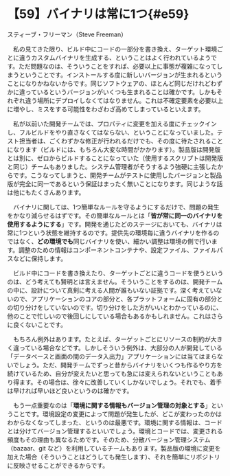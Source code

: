 # 【59】バイナリは常に1つ{#e59}

<div class="author">スティーブ・フリーマン（Steve Freeman）</div>

　私の見てきた限り、ビルド中にコードの一部分を書き換え、ターゲット環境ごとに違うカスタムバイナリを生成する、ということはよく行われているようです。ただ問題なのは、そういうことをすれば、必要以上に事態が複雑になってしまうということです。インストールする度に新しいバージョンが生まれるということになりかねないからです。同じソフトウェアの、ほとんど同じだけれどわずかに違っているというバージョンがいくつも生まれることは確かです。しかもそれぞれ違う場所にデプロイしなくてはなりません。これは不確定要素を必要以上に増やし、ミスをする可能性をわざわざ高めてしまっているといえます。

　私が以前いた開発チームでは、プロパティに変更を加える度にチェックインし、フルビルドをやり直さなくてはならない、ということになっていました。テスト担当者は、ごくわずかな修正が行われるだけでも、その度に待たされることになります（ビルドには、もちろん大変な時間がかかります）。製品版は開発版とは別に、ゼロからビルドすることになっていた（使用するスクリプトは開発版と同じ）チームもありました。システム管理者がそうするよう強硬に主張したからです。こうなってしまうと、開発チームがテストに使用したバージョンと製品版が完全に同一であるという保証はまったく無いことになります。同じような話は他にもたくさんあります。

　バイナリに関しては、1つ簡単なルールを守るようにするだけで、問題の発生をかなり減らせるはずです。その簡単なルールとは「**皆が常に同一のバイナリを使用するようにする**」です。開発を通じたどのステージにおいても、バイナリは常に1つという状態を維持するのです。提供先の環境毎に違うバイナリを作るのではなく、**どの環境でも**同じバイナリを使い、細かい調整は環境の側で行います。調整のための情報はコンポーネントコンテナや、設定ファイル、ファイルパスなどに保持します。

　ビルド中にコードを書き換えたり、ターゲットごとに違うコードを使うというのは、どう考えても賢明とは言えません。そういうことをするのは、開発チームの中に、設計について真剣に考える人間が誰もいない証拠です。深く考えていないので、アプリケーションのコアの部分と、各プラットフォームに固有の部分との切り分けをしていないのです。切り分けをした方がいいとわかっているのに、他のことで忙しいので後回しにしている場合もあるかもしれません。これはさらに良くないことです。

　もちろん例外はあります。たとえば、ターゲットごとにリソースの制約が大きく違っている場合などです。しかしそういう例外は、大部分の人が開発している「データベースと画面の間のデータ入出力」アプリケーションには当てはまらないでしょう。ただ、開発チームでずっと昔からバイナリをいくつも作るやり方を続けているため、自分が変えたいと思っても急には変えられないということもあり得ます。その場合は、徐々に改善していくしかないでしょう。それでも、着手は早ければ早いほど良いというのは確かです。

　もう一点重要なのは「**環境に関する情報もバージョン管理の対象とする**」ということです。環境設定の変更によって問題が発生したが、どこが変わったのかはわからなくなってしまった、というのは最悪です。環境に関する情報は、コードとは分けてバージョン管理するといいでしょう。環境とコードでは、変更される頻度もその理由も異なるためです。そのため、分散バージョン管理システム（bazaar、git など）を利用しているチームもあります。製品版の環境に変更を加えた場合（そういうことはどうしても発生します）、それを簡単にリポジトリに反映させることができるからです。
